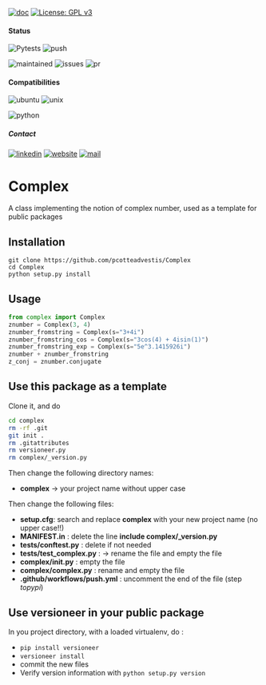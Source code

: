 [![doc](https://img.shields.io/badge/-Documentation-blue)](https://advestis.github.io/complex)
[![License: GPL v3](https://img.shields.io/badge/License-GPL%20v3-blue.svg)](https://www.gnu.org/licenses/gpl-3.0)

#### Status
![Pytests](https://github.com/Advestis/complex/actions/workflows/pull-request.yml/badge.svg)
![push](https://github.com/Advestis/complex/actions/workflows/push.yml/badge.svg)

![maintained](https://img.shields.io/badge/Maintained%3F-yes-green.svg)
![issues](https://img.shields.io/github/issues/Advestis/complex.svg)
![pr](https://img.shields.io/github/issues-pr/Advestis/complex.svg)


#### Compatibilities
![ubuntu](https://img.shields.io/badge/Ubuntu-supported--tested-success)
![unix](https://img.shields.io/badge/Other%20Unix-supported--untested-yellow)

![python](https://img.shields.io/pypi/pyversions/complex)


##### Contact
[![linkedin](https://img.shields.io/badge/LinkedIn-Advestis-blue)](https://www.linkedin.com/company/advestis/)
[![website](https://img.shields.io/badge/website-Advestis.com-blue)](https://www.advestis.com/)
[![mail](https://img.shields.io/badge/mail-maintainers-blue)](mailto:pythondev@advestis.com)

# Complex

A class implementing the notion of complex number, used as a template for public packages

## Installation

```
git clone https://github.com/pcotteadvestis/Complex
cd Complex
python setup.py install
```

## Usage

```python
from complex import Complex
znumber = Complex(3, 4)
znumber_fromstring = Complex(s="3+4i")
znumber_fromstring_cos = Complex(s="3cos(4) + 4isin(1)")
znumber_fromstring_exp = Complex(s="5e^3.1415926i")
znumber + znumber_fromstring
z_conj = znumber.conjugate
```

## Use this package as a template

Clone it, and do

```bash
cd complex
rm -rf .git
git init .
rm .gitattributes
rm versioneer.py
rm complex/_version.py
```

Then change the following directory names:
* **complex** -> your project name without upper case

Then change the following files:
* **setup.cfg**: search and replace **complex** with your new project name (no upper case!!)
* **MANIFEST.in** : delete the line **include complex/_version.py**
* **tests/conftest.py** : delete if not needed
* **tests/test_complex.py** : -> rename the file and empty the file
* **complex/__init__.py** : empty the file
* **complex/complex.py** : rename and empty the file
* **.github/workflows/push.yml** : uncomment the end of the file (step *topypi*)

## Use versioneer in your public package

In you project directory, with a loaded virtualenv, do :
* `pip install versioneer`
* `versioneer install`
* commit the new files
* Verify version information with `python setup.py version`
